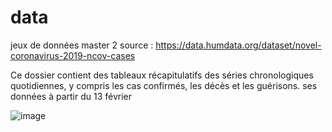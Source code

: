 # data
jeux de données master 2 
source : https://data.humdata.org/dataset/novel-coronavirus-2019-ncov-cases

 
Ce dossier contient des tableaux récapitulatifs des séries chronologiques quotidiennes, y compris les cas confirmés, les décès et les guérisons. 
 ses données à partir du 13 février
 
 
 ![image](https://user-images.githubusercontent.com/73078692/135878316-7f95e7d6-c88f-4942-a8b9-6613e80bfada.png)

